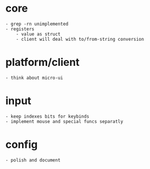 # core
    - grep -rn unimplemented
    - registers
        - value as struct
        - client will deal with to/from-string conversion

# platform/client
    - think about micro-ui

# input
    - keep indexes bits for keybinds
    - implement mouse and special funcs separatly

# config
    - polish and document
